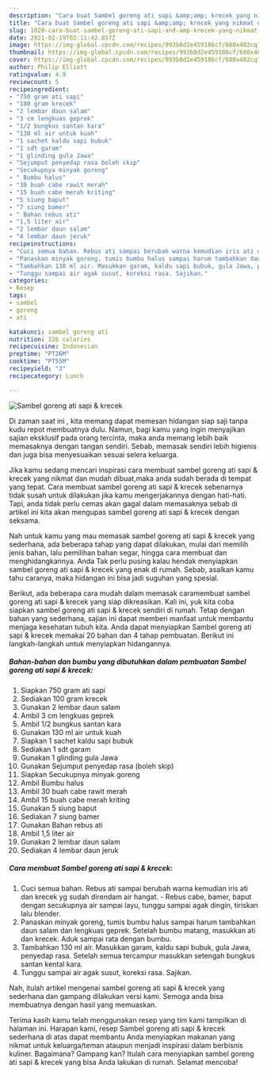 ```yaml
---
description: "Cara buat Sambel goreng ati sapi &amp;amp; krecek yang nikmat dan Mudah Dibuat"
title: "Cara buat Sambel goreng ati sapi &amp;amp; krecek yang nikmat dan Mudah Dibuat"
slug: 1020-cara-buat-sambel-goreng-ati-sapi-and-amp-krecek-yang-nikmat-dan-mudah-dibuat
date: 2021-02-19T02:11:42.857Z
image: https://img-global.cpcdn.com/recipes/993b8d2e459186cf/680x482cq70/sambel-goreng-ati-sapi-krecek-foto-resep-utama.jpg
thumbnail: https://img-global.cpcdn.com/recipes/993b8d2e459186cf/680x482cq70/sambel-goreng-ati-sapi-krecek-foto-resep-utama.jpg
cover: https://img-global.cpcdn.com/recipes/993b8d2e459186cf/680x482cq70/sambel-goreng-ati-sapi-krecek-foto-resep-utama.jpg
author: Philip Elliott
ratingvalue: 4.9
reviewcount: 5
recipeingredient:
- "750 gram ati sapi"
- "100 gram krecek"
- "2 lembar daun salam"
- "3 cm lengkuas geprek"
- "1/2 bungkus santan kara"
- "130 ml air untuk kuah"
- "1 sachet kaldu sapi bubuk"
- "1 sdt garam"
- "1 glinding gula Jawa"
- "Sejumput penyedap rasa boleh skip"
- "Secukupnya minyak goreng"
- " Bumbu halus"
- "30 buah cabe rawit merah"
- "15 buah cabe merah kriting"
- "5 siung baput"
- "7 siung bamer"
- " Bahan rebus ati"
- "1,5 liter air"
- "2 lembar daun salam"
- "4 lembar daun jeruk"
recipeinstructions:
- "Cuci semua bahan. Rebus ati sampai berubah warna kemudian iris ati dan krecek yg sudah direndam air hangat. Rebus cabe, bamer, baput dengan secukupnya air sampai layu, tunggu sampai agak dingin, tiriskan lalu blender."
- "Panaskan minyak goreng, tumis bumbu halus sampai harum tambahkan daun salam dan lengkuas geprek. Setelah bumbu matang, masukkan ati dan krecek. Aduk sampai rata dengan bumbu."
- "Tambahkan 130 ml air. Masukkan garam, kaldu sapi bubuk, gula Jawa, penyedap rasa. Setelah semua tercampur masukkan setengah bungkus santan kental kara."
- "Tunggu sampai air agak susut, koreksi rasa. Sajikan."
categories:
- Resep
tags:
- sambel
- goreng
- ati

katakunci: sambel goreng ati 
nutrition: 226 calories
recipecuisine: Indonesian
preptime: "PT26M"
cooktime: "PT55M"
recipeyield: "3"
recipecategory: Lunch

---
```



![Sambel goreng ati sapi &amp; krecek](https://img-global.cpcdn.com/recipes/993b8d2e459186cf/680x482cq70/sambel-goreng-ati-sapi-krecek-foto-resep-utama.jpg)

Di zaman  saat ini , kita memang dapat memesan hidangan siap saji tanpa kudu repot membuatnya dulu. Namun, bagi kamu yang ingin menyajikan sajian eksklusif pada orang tercinta, maka anda memang lebih baik memasaknya dengan tangan sendiri. Sebab, memasak sendiri lebih higienis dan juga bisa menyesuaikan sesuai selera keluarga.

Jika kamu sedang mencari inspirasi cara membuat sambel goreng ati sapi &amp; krecek yang nikmat dan mudah dibuat,maka anda sudah berada di tempat yang tepat. Cara membuat sambel goreng ati sapi &amp; krecek  sebenarnya tidak susah untuk dilakukan jika kamu mengerjakannya dengan hati-hati. Tapi, anda tidak perlu cemas akan gagal dalam memasaknya 
sebab di artikel ini kita akan mengupas sambel goreng ati sapi &amp; krecek dengan seksama.  



Nah untuk kamu yang mau memasak sambel goreng ati sapi &amp; krecek yang sederhana, ada beberapa tahap yang dapat dilakukan, mulai dari memilih jenis bahan, lalu pemilihan bahan segar, hingga cara membuat dan menghidangkannya. Anda Tak perlu pusing kalau hendak menyiapkan sambel goreng ati sapi &amp; krecek yang enak di rumah. Sebab, asalkan kamu  tahu caranya, maka hidangan ini bisa jadi suguhan yang spesial.

Berikut, ada beberapa cara mudah dalam memasak caramembuat sambel goreng ati sapi &amp; krecek yang siap dikreasikan. Kali ini, yuk kita coba siapkan sambel goreng ati sapi &amp; krecek sendiri di rumah. Tetap dengan bahan yang sederhana, sajian ini dapat memberi manfaat untuk membantu menjaga kesehatan tubuh kita. Anda dapat menyiapkan Sambel goreng ati sapi &amp; krecek memakai 20 bahan dan 4 tahap pembuatan. Berikut ini langkah-langkah untuk menyiapkan hidangannya.

<!--inarticleads1-->

##### Bahan-bahan dan bumbu yang dibutuhkan dalam pembuatan Sambel goreng ati sapi &amp; krecek:

1. Siapkan 750 gram ati sapi
1. Sediakan 100 gram krecek
1. Gunakan 2 lembar daun salam
1. Ambil 3 cm lengkuas geprek
1. Ambil 1/2 bungkus santan kara
1. Gunakan 130 ml air untuk kuah
1. Siapkan 1 sachet kaldu sapi bubuk
1. Sediakan 1 sdt garam
1. Gunakan 1 glinding gula Jawa
1. Gunakan Sejumput penyedap rasa (boleh skip)
1. Siapkan Secukupnya minyak goreng
1. Ambil  Bumbu halus
1. Ambil 30 buah cabe rawit merah
1. Ambil 15 buah cabe merah kriting
1. Gunakan 5 siung baput
1. Sediakan 7 siung bamer
1. Gunakan  Bahan rebus ati
1. Ambil 1,5 liter air
1. Gunakan 2 lembar daun salam
1. Sediakan 4 lembar daun jeruk




<!--inarticleads2-->

##### Cara membuat Sambel goreng ati sapi &amp; krecek:

1. Cuci semua bahan. Rebus ati sampai berubah warna kemudian iris ati dan krecek yg sudah direndam air hangat. - Rebus cabe, bamer, baput dengan secukupnya air sampai layu, tunggu sampai agak dingin, tiriskan lalu blender.
1. Panaskan minyak goreng, tumis bumbu halus sampai harum tambahkan daun salam dan lengkuas geprek. Setelah bumbu matang, masukkan ati dan krecek. Aduk sampai rata dengan bumbu.
1. Tambahkan 130 ml air. Masukkan garam, kaldu sapi bubuk, gula Jawa, penyedap rasa. Setelah semua tercampur masukkan setengah bungkus santan kental kara.
1. Tunggu sampai air agak susut, koreksi rasa. Sajikan.




Nah, itulah artikel mengenai  sambel goreng ati sapi &amp; krecek  yang sederhana dan gampang dilakukan versi kami. Semoga anda bisa membuatnya dengan hasil yang memuaskan. 

Terima kasih kamu telah menggunakan resep yang tim kami tampilkan di halaman ini. Harapan kami, resep  Sambel goreng ati sapi &amp; krecek sederhana di atas dapat membantu Anda menyiapkan makanan yang nikmat untuk keluarga/teman ataupun menjadi inspirasi dalam berbisnis kuliner. Bagaimana? Gampang kan? Itulah cara menyiapkan sambel goreng ati sapi &amp; krecek yang bisa Anda lakukan di rumah. Selamat mencoba!

